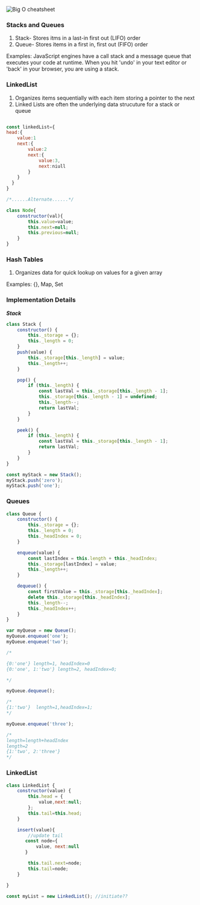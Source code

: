 
![Big O cheatsheet](https://user-images.githubusercontent.com/15992276/59464076-7de25680-8df5-11e9-9ab0-d1affb40d5d2.JPG)



### Stacks and Queues

1. Stack- Stores itms in a last-in first out (LIFO) order
2. Queue- Stores items in a first in, first out (FIFO) order

Examples: JavaScript engines have a call stack and a message queue that executes your code at runtime. When you hit 'undo' in your text editor or 'back' in your browser, you are using a stack.

### LinkedList

1. Organizes items sequentially with each item storing a pointer to the next
2. Linked Lists are often the underlying data strucuture for a stack or queue

```javascript

const linkedList={
head:{
    value:1
    next:{
        value:2
        next:{
            value:3,
            next:niull
        }
    }
  }
}

/*......Alternate......*/

class Node{
    constructor(val){
        this.value=value;
        this.next=null;
        this.previous=null;
    }
}

```

### Hash Tables

1. Organizes data for quick lookup on values for a given array

Examples: {}, Map, Set

### Implementation Details

**_Stack_**

```javascript
class Stack {
	constructor() {
		this._storage = {};
		this._length = 0;
	}
	push(value) {
		this._storage[this._length] = value;
		this._length++;
	}

	pop() {
		if (this._length) {
			const lastVal = this._storage[this._length - 1];
			this._storage[this._length - 1] = undefined;
			this._length--;
			return lastVal;
		}
	}

	peek() {
		if (this._length) {
			const lastVal = this._storage[this._length - 1];
			return lastVal;
		}
	}
}

const myStack = new Stack();
myStack.push('zero');
myStack.push('one');
```

### Queues

```javascript
class Queue {
	constructor() {
		this._storage = {};
		this._length = 0;
		this._headIndex = 0;
	}

	enqueue(value) {
		const lastIndex = this.length + this._headIndex;
		this._storage[lastIndex] = value;
		this._length++;
	}

	dequeue() {
		const firstValue = this._storage[this._headIndex];
		delete this._storage[this._headIndex];
		this._length--;
		this._headIndex++;
	}
}

var myQueue = new Queue();
myQueue.enqueue('one');
myQueue.enqueue('two');

/*

{0:'one'} length=1, headIndex=0
{0:'one', 1:'two'} length=2, headIndex=0;

*/

myQueue.dequeue();

/*
{1:'two'}  length=1,headIndex=1;
*/

myQueue.enqueue('three');

/*
length=length+headIndex
length=2
{1:'two', 2:'three'}
*/
```

### LinkedList

```javascript
class LinkedList {
	constructor(value) {
		this.head = {
            value,next:null;
        };
        this.tail=this.head;
    }

    insert(value){
        //update tail
       const node={
           value, next:null
       }

        this.tail.next=node;
        this.tail=node;
    }

}

const myList = new LinkedList(); //initiate??
```

